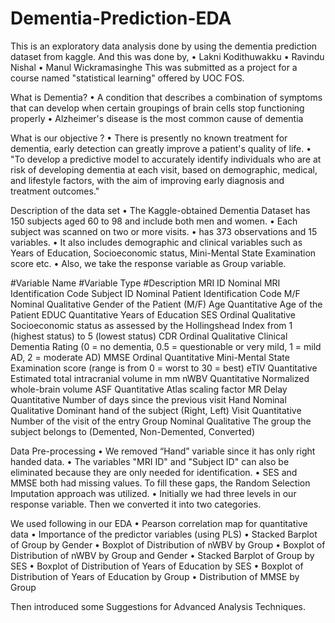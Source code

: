 # Dementia-Prediction-EDA
This is an exploratory data analysis done by using the dementia prediction dataset from kaggle. And this was done by,
  • Lakni Kodithuwakku
  • Ravindu Nishal
  • Manul Wickramasinghe
This was submitted as a project for a course named "statistical learning" offered by UOC FOS.

What is Dementia?
  • A condition that describes a combination of symptoms that can develop when certain groupings of brain cells stop functioning properly
  • Alzheimer's disease is the most common cause of dementia
  
What is our objective ?
  • There is presently no known treatment for dementia, early detection can greatly improve a patient's quality of life.
  • "To develop a predictive model to accurately identify individuals who are at risk of developing dementia at each visit, based on demographic, medical, and        lifestyle factors, with the aim of improving early diagnosis and treatment outcomes."
  
Description of the data set
  • The Kaggle-obtained Dementia Dataset has 150 subjects aged 60 to 98 and include both men and women.
  • Each subject was scanned on two or more visits.
  • has 373 observations and 15 variables.
  • It also includes demographic and clinical variables such as Years of Education, Socioeconomic status, Mini-Mental State Examination score etc.
  • Also, we take the response variable as Group variable.
  
#Variable Name    #Variable Type           #Description
MRI ID            Nominal                 MRI Identification Code
Subject ID        Nominal                 Patient Identification Code
M/F               Nominal Qualitative     Gender of the Patient (M/F)
Age               Quantitative            Age of the Patient
EDUC              Quantitative            Years of Education
SES               Ordinal Qualitative     Socioeconomic status as assessed by the Hollingshead Index from 1 (highest status) to 5 (lowest status)
CDR               Ordinal Qualitative     Clinical Dementia Rating (0 = no dementia, 0.5 = questionable or very mild, 1 = mild AD, 2 = moderate AD)
MMSE              Ordinal Quantitative    Mini-Mental State Examination score (range is from 0 = worst to 30 = best)
eTIV              Quantitative            Estimated total intracranial volume in mm
nWBV              Quantitative            Normalized whole-brain volume
ASF               Quantitative            Atlas scaling factor
MR Delay          Quantitative            Number of days since the previous visit
Hand              Nominal Qualitative     Dominant hand of the subject (Right, Left)
Visit             Quantitative            Number of the visit of the entry
Group             Nominal Qualitative     The group the subject belongs to (Demented, Non-Demented, Converted)

  
Data Pre-processing
  • We removed “Hand” variable since it has only right handed data.
  • The variables "MRI ID" and "Subject ID" can also be eliminated because they are only needed for identification.
  • SES and MMSE both had missing values. To fill these gaps, the Random Selection Imputation approach was utilized.
  • Initially we had three levels in our response variable. Then we converted it into two categories.

We used following in our EDA
  • Pearson correlation map for quantitative data
  • Importance of the predictor variables (using PLS)
  • Stacked Barplot of Group by Gender
  • Boxplot of Distribution of nWBV by Group
  • Boxplot of Distribution of nWBV by Group and Gender
  • Stacked Barplot of Group by SES
  • Boxplot of Distribution of Years of Education by SES
  • Boxplot of Distribution of Years of Education by Group
  • Distribution of MMSE by Group
  
Then introduced some Suggestions for Advanced Analysis Techniques.

  
  
  
  
  
  
  
  
  
